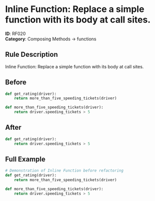 # Inline Function: Replace a simple function with its body at call sites.

**ID**: RF020  
**Category**: Composing Methods → functions

## Rule Description
Inline Function: Replace a simple function with its body at call sites.

## Before
```python
def get_rating(driver):
    return more_than_five_speeding_tickets(driver)

def more_than_five_speeding_tickets(driver):
    return driver.speeding_tickets > 5
```

## After  
```python
def get_rating(driver):
    return driver.speeding_tickets > 5
```

## Full Example
```python
# Demonstration of Inline Function before refactoring
def get_rating(driver):
    return more_than_five_speeding_tickets(driver)

def more_than_five_speeding_tickets(driver):
    return driver.speeding_tickets > 5
```
